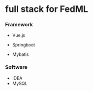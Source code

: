 # full stack for FedML

### Framework

- Vue.js 

- Springboot
- Mybatis



### Software

- IDEA
- MySQL



